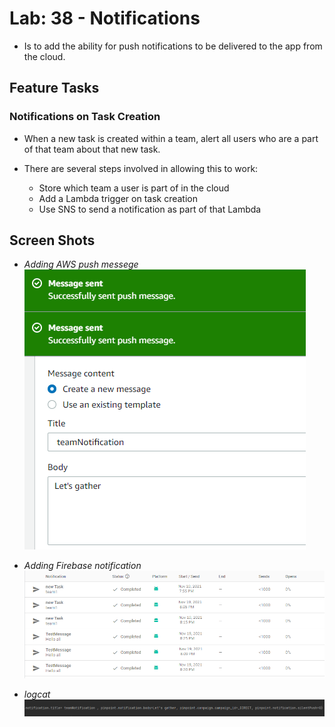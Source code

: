 # Lab: 38 - Notifications

- Is to add the ability for push notifications to be delivered to the app from the cloud.

## Feature Tasks

### Notifications on Task Creation

- When a new task is created within a team, alert all users who are a part of that team about that new task.

- There are several steps involved in allowing this to work:
    - Store which team a user is part of in the cloud
    - Add a Lambda trigger on task creation
    - Use SNS to send a notification as part of that Lambda


## Screen Shots

- *Adding AWS push messege*  
![Adding AWS push messege](../screenshots/lab38/aws.png) 

- *Adding Firebase notification*  
![Adding Firebase notification](../screenshots/lab38/firebase.png) 

- *logcat*  
![logcat](../screenshots/lab38/logcat.png)

